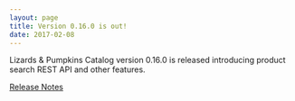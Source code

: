 ```yaml
---
layout: page
title: Version 0.16.0 is out!
date: 2017-02-08
---
```


Lizards & Pumpkins Catalog version 0.16.0 is released introducing product search REST API and other features.

[Release Notes](https://github.com/lizards-and-pumpkins/catalog/releases/tag/0.16.0)
